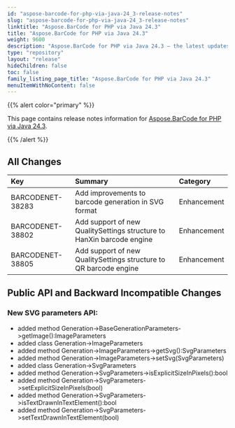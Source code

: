 ```yaml
---
id: "aspose-barcode-for-php-via-java-24_3-release-notes"
slug: "aspose-barcode-for-php-via-java-24_3-release-notes"
linktitle: "Aspose.BarCode for PHP via Java 24.3"
title: "Aspose.BarCode for PHP via Java 24.3"
weight: 9600
description: "Aspose.BarCode for PHP via Java 24.3 – the latest updates and fixes."
type: "repository"
layout: "release"
hideChildren: false
toc: false
family_listing_page_title: "Aspose.BarCode for PHP via Java 24.3"
menuItemWithNoContent: false
---
```


{{% alert color="primary" %}}

This page contains release notes information for [Aspose.BarCode for PHP via Java 24.3](https://releases.aspose.com/barcode/php/new-releases/aspose.barcode-for-php-via-java-24.3/).

{{% /alert %}}
## **All Changes**

|**Key**|**Summary**|**Category**|
| :- | :- | :- |
|BARCODENET-38283|Add improvements to barcode generation in SVG format|Enhancement|
|BARCODENET-38802|Add support of new QualitySettings structure to HanXin barcode engine|Enhancement|
|BARCODENET-38805|Add support of new QualitySettings structure to QR barcode engine|Enhancement|

## **Public API and Backward Incompatible Changes**
### New SVG parameters API:

- added method Generation->BaseGenerationParameters->getImage():ImageParameters
- added class Generation->ImageParameters
- added method Generation->ImageParameters->getSvg():SvgParameters
- added method Generation->ImageParameters->setSvg(SvgParameters)
- added class Generation->SvgParameters
- added method Generation->SvgParameters->isExplicitSizeInPixels():bool
- added method Generation->SvgParameters->setExplicitSizeInPixels(bool)
- added method Generation->SvgParameters->isTextDrawnInTextElement():bool
- added method Generation->SvgParameters->setTextDrawnInTextElement(bool)
    

